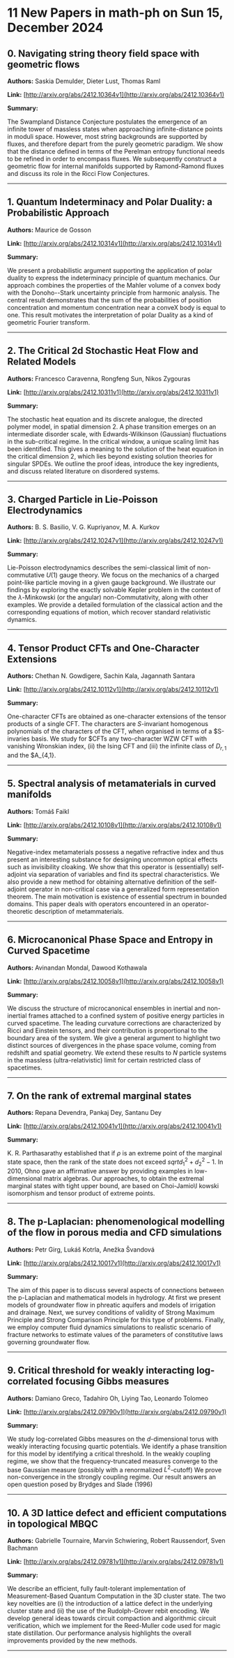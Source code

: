 # 11 New Papers in math-ph on Sun 15, December 2024

## 0. Navigating string theory field space with geometric flows

**Authors:** Saskia Demulder, Dieter Lust, Thomas Raml

**Link:** [http://arxiv.org/abs/2412.10364v1](http://arxiv.org/abs/2412.10364v1)

**Summary:**

The Swampland Distance Conjecture postulates the emergence of an infinite tower of massless states when approaching infinite-distance points in moduli space. However, most string backgrounds are supported by fluxes, and therefore depart from the purely geometric paradigm. We show that the distance defined in terms of the Perelman entropy functional needs to be refined in order to encompass fluxes. We subsequently construct a geometric flow for internal manifolds supported by Ramond-Ramond fluxes and discuss its role in the Ricci Flow Conjectures.

---

## 1. Quantum Indeterminacy and Polar Duality: a Probabilistic Approach

**Authors:** Maurice de Gosson

**Link:** [http://arxiv.org/abs/2412.10314v1](http://arxiv.org/abs/2412.10314v1)

**Summary:**

We present a probabilistic argument supporting the application of polar duality to express the indeterminacy principle of quantum mechanics. Our approach combines the properties of the Mahler volume of a convex body with the Donoho--Stark uncertainty principle from harmonic analysis. The central result demonstrates that the sum of the probabilities of position concentration and momentum concentration near a conveX body is equal to one. This result motivates the interpretation of polar Duality as a kind of geometric Fourier transform.

---

## 2. The Critical 2d Stochastic Heat Flow and Related Models

**Authors:** Francesco Caravenna, Rongfeng Sun, Nikos Zygouras

**Link:** [http://arxiv.org/abs/2412.10311v1](http://arxiv.org/abs/2412.10311v1)

**Summary:**

The stochastic heat equation and its discrete analogue, the directed polymer model, in spatial dimension 2. A phase transition emerges on an intermediate disorder scale, with Edwards-Wilkinson (Gaussian) fluctuations in the sub-critical regime. In the critical window, a unique scaling limit has been identified. This gives a meaning to the solution of the heat equation in the critical dimension 2, which lies beyond existing solution theories for singular SPDEs. We outline the proof ideas, introduce the key ingredients, and discuss related literature on disordered systems.

---

## 3. Charged Particle in Lie-Poisson Electrodynamics

**Authors:** B. S. Basilio, V. G. Kupriyanov, M. A. Kurkov

**Link:** [http://arxiv.org/abs/2412.10247v1](http://arxiv.org/abs/2412.10247v1)

**Summary:**

 Lie-Poisson electrodynamics describes the semi-classical limit of non-commutative $U(1)$ gauge theory. We focus on the mechanics of a charged point-like particle moving in a given gauge background. We illustrate our findings by exploring the exactly solvable Kepler problem in the context of the $\lambda$-Minkowski (or the angular) non-Commutativity, along with other examples. We provide a detailed formulation of the classical action and the corresponding equations of motion, which recover standard relativistic dynamics.

---

## 4. Tensor Product CFTs and One-Character Extensions

**Authors:** Chethan N. Gowdigere, Sachin Kala, Jagannath Santara

**Link:** [http://arxiv.org/abs/2412.10112v1](http://arxiv.org/abs/2412.10112v1)

**Summary:**

One-character CFTs are obtained as one-character extensions of the tensor products of a single CFT. The characters are $S$-invariant homogenous polynomials of the characters of the CFT, when organised in terms of a $S-invaries basis. We study for $CFTs any two-character WZW CFT with vanishing Wronskian index, (ii) the Ising CFT and (iii) the infinite class of $D_{r,1}$ and the $A_{4,1}.

---

## 5. Spectral analysis of metamaterials in curved manifolds

**Authors:** Tomáš Faikl

**Link:** [http://arxiv.org/abs/2412.10108v1](http://arxiv.org/abs/2412.10108v1)

**Summary:**

Negative-index metamaterials possess a negative refractive index and thus present an interesting substance for designing uncommon optical effects such as invisibility cloaking. We show that this operator is (essentially) self-adjoint via separation of variables and find its spectral characteristics. We also provide a new method for obtaining alternative definition of the self- adjoint operator in non-critical case via a generalized form representation theorem. The main motivation is existence of essential spectrum in bounded domains. This paper deals with operators encountered in an operator-theoretic description of metammaterials.

---

## 6. Microcanonical Phase Space and Entropy in Curved Spacetime

**Authors:** Avinandan Mondal, Dawood Kothawala

**Link:** [http://arxiv.org/abs/2412.10058v1](http://arxiv.org/abs/2412.10058v1)

**Summary:**

We discuss the structure of microcanonical ensembles in inertial and non-inertial frames attached to a confined system of positive energy particles in curved spacetime. The leading curvature corrections are characterized by Ricci and Einstein tensors, and their contribution is proportional to the boundary area of the system. We give a general argument to highlight two distinct sources of divergences in the phase space volume, coming from redshift and spatial geometry. We extend these results to $N$ particle systems in the massless (ultra-relativistic) limit for certain restricted class of spacetimes.

---

## 7. On the rank of extremal marginal states

**Authors:** Repana Devendra, Pankaj Dey, Santanu Dey

**Link:** [http://arxiv.org/abs/2412.10041v1](http://arxiv.org/abs/2412.10041v1)

**Summary:**

K. R. Parthasarathy established that if $\rho$ is an extreme point of the marginal state space, then the rank of the state does not exceed $sqrt{d_1^2+d_2^2-1}$. In 2010, Ohno gave an affirmative answer by providing examples in low-dimensional matrix algebras. Our approaches, to obtain the extremal marginal states with tight upper bound, are based on Choi-Jamio\l kowski isomorphism and tensor product of extreme points.

---

## 8. The p-Laplacian: phenomenological modelling of the flow in porous media   and CFD simulations

**Authors:** Petr Girg, Lukáš Kotrla, Anežka Švandová

**Link:** [http://arxiv.org/abs/2412.10017v1](http://arxiv.org/abs/2412.10017v1)

**Summary:**

The aim of this paper is to discuss several aspects of connections between the p-Laplacian and mathematical models in hydrology. At first we present models of groundwater flow in phreatic aquifers and models of irrigation and drainage. Next, we survey conditions of validity of Strong Maximum Principle and Strong Comparison Principle for this type of problems. Finally, we employ computer fluid dynamics simulations to realistic scenario of fracture networks to estimate values of the parameters of constitutive laws governing groundwater flow.

---

## 9. Critical threshold for weakly interacting log-correlated focusing Gibbs   measures

**Authors:** Damiano Greco, Tadahiro Oh, Liying Tao, Leonardo Tolomeo

**Link:** [http://arxiv.org/abs/2412.09790v1](http://arxiv.org/abs/2412.09790v1)

**Summary:**

We study log-correlated Gibbs measures on the $d$-dimensional torus with weakly interacting focusing quartic potentials. We identify a phase transition for this model by identifying a critical threshold. In the weakly coupling regime, we show that the frequency-truncated measures converge to the base Gaussian measure (possibly with a renormalized $L^2$-cutoff) We prove non-convergence in the strongly coupling regime. Our result answers an open question posed by Brydges and Slade (1996)

---

## 10. A 3D lattice defect and efficient computations in topological MBQC

**Authors:** Gabrielle Tournaire, Marvin Schwiering, Robert Raussendorf, Sven Bachmann

**Link:** [http://arxiv.org/abs/2412.09781v1](http://arxiv.org/abs/2412.09781v1)

**Summary:**

We describe an efficient, fully fault-tolerant implementation of Measurement-Based Quantum Computation in the 3D cluster state. The two key novelties are (i) the introduction of a lattice defect in the underlying cluster state and (ii) the use of the Rudolph-Grover rebit encoding. We develop general ideas towards circuit compaction and algorithmic circuit verification, which we implement for the Reed-Muller code used for magic state distillation. Our performance analysis highlights the overall improvements provided by the new methods.

---

